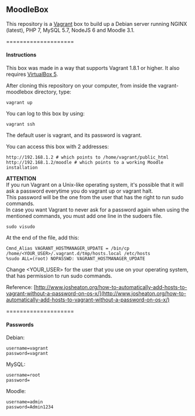 ## MoodleBox

This repository is a [Vagrant](https://www.vagrantup.com/) box to build up a Debian server running NGINX (latest), PHP 7, MySQL 5.7, NodeJS 6 and Moodle 3.1.

====================
#### Instructions

This box was made in a way that supports Vagrant 1.8.1 or higher. It also requires [VirtualBox 5](https://www.virtualbox.org/).

After cloning this repository on your computer, from inside the vagrant-moodlebox directory, type:
```
vagrant up
```

You can log to this box by using:
```
vagrant ssh
```

The default user is vagrant, and its password is vagrant.

You can access this box with 2 addresses:  
```
http://192.168.1.2 # which points to /home/vagrant/public_html
http://192.168.1.2/moodle # which points to a working Moodle installation
```

**ATTENTION**  
If you run Vagrant on a Unix-like operating system, it's possible that it will ask a password everytime you do vagrant up or vagrant halt.  
This password will be the one from the user that has the right to run sudo commands.  
In case you want Vagrant to never ask for a password again when using the mentioned commands, you must add one line in the sudoers file.  
```
sudo visudo
```

At the end of the file, add this:
```
Cmnd_Alias VAGRANT_HOSTMANAGER_UPDATE = /bin/cp /home/<YOUR_USER>/.vagrant.d/tmp/hosts.local /etc/hosts
%sudo ALL=(root) NOPASSWD: VAGRANT_HOSTMANAGER_UPDATE
```

Change <YOUR_USER> for the user that you use on your operating system, that has permission to run sudo commands.

Reference: [http://www.josheaton.org/how-to-automatically-add-hosts-to-vagrant-without-a-password-on-os-x/](http://www.josheaton.org/how-to-automatically-add-hosts-to-vagrant-without-a-password-on-os-x/)

====================
#### Passwords

Debian:  
```
username=vagrant
password=vagrant
```

MySQL:  
```
username=root
password=
```

Moodle:  
```
username=admin
password=Admin1234
```
